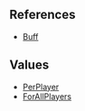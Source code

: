 ## References
  * [Buff](Buff.md)

## Values
  * [PerPlayer](PerPlayer.md)
  * [ForAllPlayers](ForAllPlayers.md)